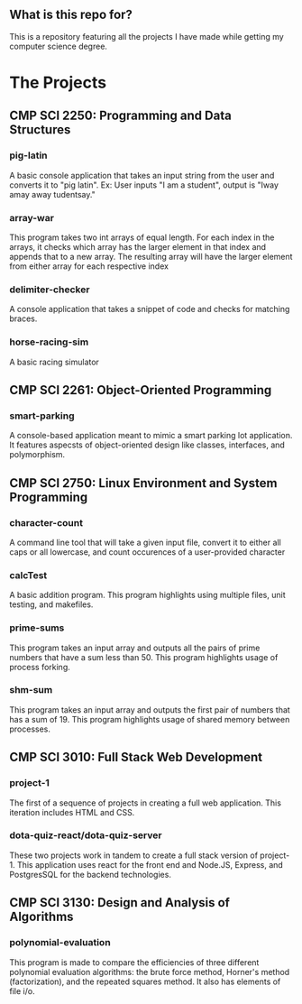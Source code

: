 ## What is this repo for?
This is a repository featuring all the projects I have made while getting my computer science degree. 
 
# The Projects

## CMP SCI 2250: Programming and Data Structures

### pig-latin
A basic console application that takes an input string from the user and converts it to "pig latin".
Ex: User inputs "I am a student", output is "Iway amay away tudentsay."

### array-war
This program takes two int arrays of equal length. For each index in the arrays, it checks which array has the larger element
in that index and appends that to a new array. The resulting array will have the larger element from either array for each respective index

### delimiter-checker
A console application that takes a snippet of code and checks for matching braces.

### horse-racing-sim
A basic racing simulator

## CMP SCI 2261: Object-Oriented Programming

### smart-parking
A console-based application meant to mimic a smart parking lot application. It features aspecsts of object-oriented design like classes, interfaces, and polymorphism.

## CMP SCI 2750: Linux Environment and System Programming

### character-count
A command line tool that will take a given input file, convert it to either all caps or all lowercase, and count occurences of a user-provided character

### calcTest
A basic addition program. This program highlights using multiple files, unit testing, and makefiles.

### prime-sums
This program takes an input array and outputs all the pairs of prime numbers that have a sum less than 50. This program highlights usage of process forking.

### shm-sum
This program takes an input array and outputs the first pair of numbers that has a sum of 19. This program highlights usage of shared memory between processes.

## CMP SCI 3010: Full Stack Web Development

### project-1
The first of a sequence of projects in creating a full web application. This iteration includes HTML and CSS.

### dota-quiz-react/dota-quiz-server
These two projects work in tandem to create a full stack version of project-1. This application uses react for the front end and Node.JS, Express, and PostgresSQL for the backend technologies. 


## CMP SCI 3130: Design and Analysis of Algorithms

### polynomial-evaluation
This program is made to compare the efficiencies of three different polynomial evaluation algorithms: the brute force method, Horner's method (factorization), and the repeated squares method.
It also has elements of file i/o.


